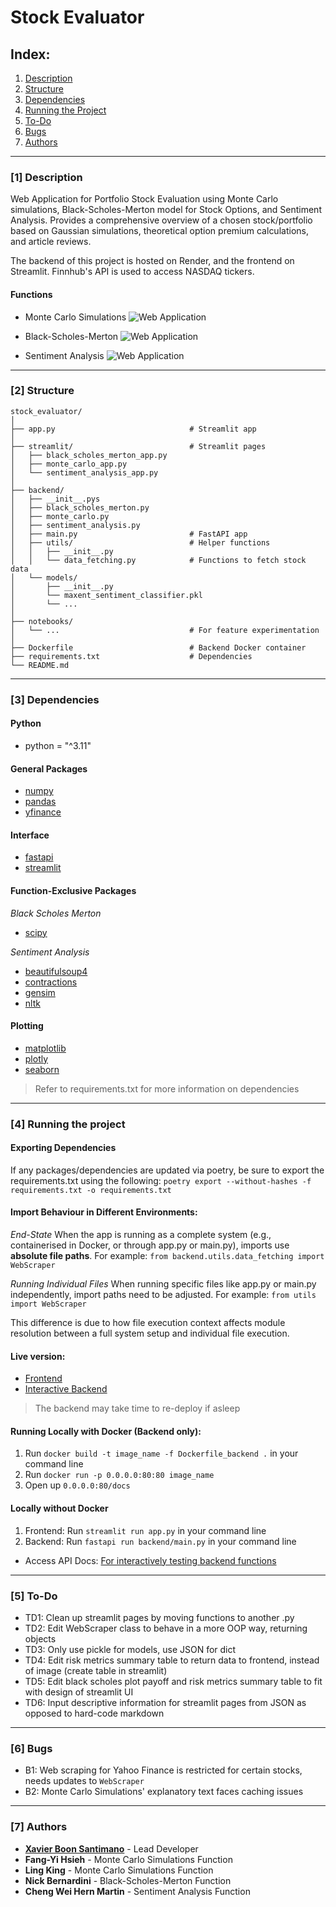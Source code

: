 # Stock Evaluator

## Index:
1. [Description](#1-description)  
2. [Structure](#2-structure)  
3. [Dependencies](#3-dependencies)  
4. [Running the Project](#4-running-the-project)  
5. [To-Do](#5-to-do)  
6. [Bugs](#6-bugs)  
7. [Authors](#7-authors) 

---
 
### [1] Description

Web Application for Portfolio Stock Evaluation using Monte Carlo simulations, Black-Scholes-Merton model for Stock Options, and Sentiment Analysis. Provides a comprehensive overview of a chosen stock/portfolio based on Gaussian simulations, theoretical option premium calculations, and article reviews.

The backend of this project is hosted on Render, and the frontend on Streamlit. Finnhub's API is used to access NASDAQ tickers.

#### **Functions**
- Monte Carlo Simulations
![Web Application](./notebooks/screenshots/Monte_Carlo_Simulations_screenshot.png)

- Black-Scholes-Merton
![Web Application](./notebooks/screenshots/Black_Scholes_Merton_screenshot.png)

- Sentiment Analysis
![Web Application](./notebooks/screenshots/Sentiment_Analysis_screenshot.png)

---

### [2] Structure
```
stock_evaluator/
│
├── app.py                              # Streamlit app
│
├── streamlit/                          # Streamlit pages
│   ├── black_scholes_merton_app.py
│   ├── monte_carlo_app.py
│   └── sentiment_analysis_app.py 
│
├── backend/
│   ├── __init__.pys
│   ├── black_scholes_merton.py
│   ├── monte_carlo.py
│   ├── sentiment_analysis.py  
│   ├── main.py                         # FastAPI app  
│   ├── utils/                          # Helper functions
│   │   ├── __init__.py
│   │   └── data_fetching.py            # Functions to fetch stock data
│   └── models/     
│       ├── __init__.py            
│       └── maxent_sentiment_classifier.pkl
│       └── ...         
│
├── notebooks/
│   └── ...                             # For feature experimentation
│
├── Dockerfile                          # Backend Docker container
├── requirements.txt                    # Dependencies
└── README.md
```

---

### [3] Dependencies

#### **Python**
- python = "^3.11"

#### **General Packages**
- [numpy](https://pypi.org/project/numpy/)
- [pandas](https://pypi.org/project/pandas/)
- [yfinance](https://pypi.org/project/yfinance/)

#### **Interface**
- [fastapi](https://pypi.org/project/fastapi/)
- [streamlit](https://pypi.org/project/streamlit/)

#### **Function-Exclusive Packages**

*Black Scholes Merton*
- [scipy](https://pypi.org/project/scipy/)

*Sentiment Analysis*
- [beautifulsoup4](https://pypi.org/project/beautifulsoup4/)
- [contractions](https://pypi.org/project/contractions/)
- [gensim](https://pypi.org/project/gensim/)
- [nltk](https://pypi.org/project/nltk)

#### **Plotting**
- [matplotlib](https://pypi.org/project/matplotlib/)
- [plotly](https://pypi.org/project/plotly/)
- [seaborn](https://pypi.org/project/seaborn/)

> Refer to requirements.txt for more information on dependencies

---

### [4] Running the project

#### **Exporting Dependencies**
If any packages/dependencies are updated via poetry, be sure to export the requirements.txt using the following:
`poetry export --without-hashes -f requirements.txt -o requirements.txt`

#### **Import Behaviour in Different Environments:**

*End-State*
  When the app is running as a complete system (e.g., containerised in Docker, or through app.py or main.py), imports use **absolute file paths**. For example:
  `from backend.utils.data_fetching import WebScraper`

*Running Individual Files*
  When running specific files like app.py or main.py independently, import paths need to be adjusted. For example:
  `from utils import WebScraper`

This difference is due to how file execution context affects module resolution between a full system setup and individual file execution.

#### **Live version:**
- [Frontend](https://stock-evaluator-30590.streamlit.app)
- [Interactive Backend](https://stock-evaluator-djr5.onrender.com/docs)

> The backend may take time to re-deploy if asleep

#### **Running Locally with Docker (Backend only):**
1. Run `docker build -t image_name -f Dockerfile_backend .` in your command line
2. Run `docker run -p 0.0.0.0:80:80 image_name`
3. Open up `0.0.0.0:80/docs`

#### **Locally without Docker**
1. Frontend: Run `streamlit run app.py` in your command line
2. Backend: Run `fastapi run backend/main.py` in your command line
  - Access API Docs: [For interactively testing backend functions](http://0.0.0.0:8000/docs)

---

### [5] To-Do
- TD1: Clean up streamlit pages by moving functions to another .py
- TD2: Edit WebScraper class to behave in a more OOP way, returning objects
- TD3: Only use pickle for models, use JSON for dict
- TD4: Edit risk metrics summary table to return data to frontend, instead of image (create table in streamlit)
- TD5: Edit black scholes plot payoff and risk metrics summary table to fit with design of streamlit UI
- TD6: Input descriptive information for streamlit pages from JSON as opposed to hard-code markdown

---

### [6] Bugs
- B1: Web scraping for Yahoo Finance is restricted for certain stocks, needs updates to `WebScraper`
- B2: Monte Carlo Simulations' explanatory text faces caching issues

---

### [7] Authors
- **[Xavier Boon Santimano](https://github.com/xavsant)** - Lead Developer
- **Fang-Yi Hsieh** - Monte Carlo Simulations Function
- **Ling King** - Monte Carlo Simulations Function
- **Nick Bernardini** - Black-Scholes-Merton Function
- **Cheng Wei Hern Martin** - Sentiment Analysis Function
